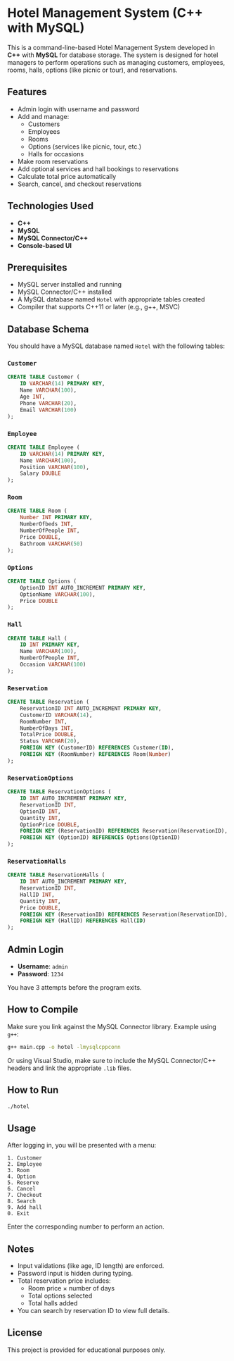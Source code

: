 
# Hotel Management System (C++ with MySQL)

This is a command-line-based Hotel Management System developed in **C++** with **MySQL** for database storage. The system is designed for hotel managers to perform operations such as managing customers, employees, rooms, halls, options (like picnic or tour), and reservations.

## Features

- Admin login with username and password
- Add and manage:
  - Customers
  - Employees
  - Rooms
  - Options (services like picnic, tour, etc.)
  - Halls for occasions
- Make room reservations
- Add optional services and hall bookings to reservations
- Calculate total price automatically
- Search, cancel, and checkout reservations

## Technologies Used

- **C++**  
- **MySQL**  
- **MySQL Connector/C++**
- **Console-based UI**

## Prerequisites

- MySQL server installed and running
- MySQL Connector/C++ installed
- A MySQL database named `Hotel` with appropriate tables created
- Compiler that supports C++11 or later (e.g., g++, MSVC)

## Database Schema

You should have a MySQL database named `Hotel` with the following tables:

### `Customer`
```sql
CREATE TABLE Customer (
    ID VARCHAR(14) PRIMARY KEY,
    Name VARCHAR(100),
    Age INT,
    Phone VARCHAR(20),
    Email VARCHAR(100)
);
```

### `Employee`
```sql
CREATE TABLE Employee (
    ID VARCHAR(14) PRIMARY KEY,
    Name VARCHAR(100),
    Position VARCHAR(100),
    Salary DOUBLE
);
```

### `Room`
```sql
CREATE TABLE Room (
    Number INT PRIMARY KEY,
    NumberOfbeds INT,
    NumberOfPeople INT,
    Price DOUBLE,
    Bathroom VARCHAR(50)
);
```

### `Options`
```sql
CREATE TABLE Options (
    OptionID INT AUTO_INCREMENT PRIMARY KEY,
    OptionName VARCHAR(100),
    Price DOUBLE
);
```

### `Hall`
```sql
CREATE TABLE Hall (
    ID INT PRIMARY KEY,
    Name VARCHAR(100),
    NumberOfPeople INT,
    Occasion VARCHAR(100)
);
```

### `Reservation`
```sql
CREATE TABLE Reservation (
    ReservationID INT AUTO_INCREMENT PRIMARY KEY,
    CustomerID VARCHAR(14),
    RoomNumber INT,
    NumberOfDays INT,
    TotalPrice DOUBLE,
    Status VARCHAR(20),
    FOREIGN KEY (CustomerID) REFERENCES Customer(ID),
    FOREIGN KEY (RoomNumber) REFERENCES Room(Number)
);
```

### `ReservationOptions`
```sql
CREATE TABLE ReservationOptions (
    ID INT AUTO_INCREMENT PRIMARY KEY,
    ReservationID INT,
    OptionID INT,
    Quantity INT,
    OptionPrice DOUBLE,
    FOREIGN KEY (ReservationID) REFERENCES Reservation(ReservationID),
    FOREIGN KEY (OptionID) REFERENCES Options(OptionID)
);
```

### `ReservationHalls`
```sql
CREATE TABLE ReservationHalls (
    ID INT AUTO_INCREMENT PRIMARY KEY,
    ReservationID INT,
    HallID INT,
    Quantity INT,
    Price DOUBLE,
    FOREIGN KEY (ReservationID) REFERENCES Reservation(ReservationID),
    FOREIGN KEY (HallID) REFERENCES Hall(ID)
);
```

## Admin Login

- **Username**: `admin`  
- **Password**: `1234`

You have 3 attempts before the program exits.

## How to Compile

Make sure you link against the MySQL Connector library. Example using `g++`:

```sh
g++ main.cpp -o hotel -lmysqlcppconn
```

Or using Visual Studio, make sure to include the MySQL Connector/C++ headers and link the appropriate `.lib` files.

## How to Run

```sh
./hotel
```

## Usage

After logging in, you will be presented with a menu:

```
1. Customer  
2. Employee  
3. Room  
4. Option  
5. Reserve  
6. Cancel  
7. Checkout  
8. Search  
9. Add hall  
0. Exit
```

Enter the corresponding number to perform an action.

## Notes

- Input validations (like age, ID length) are enforced.
- Password input is hidden during typing.
- Total reservation price includes:
  - Room price × number of days
  - Total options selected
  - Total halls added
- You can search by reservation ID to view full details.

## License

This project is provided for educational purposes only.
